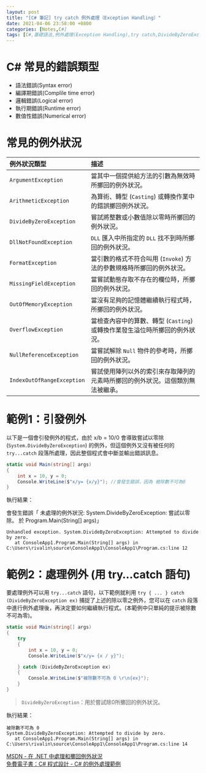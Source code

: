 ```yaml
---
layout: post
title: "[C# 筆記] try catch 例外處理（Exception Handling）"
date: 2021-04-06 23:58:00 +0800
categories: [Notes,C#]
tags: [C#,基礎語法,例外處理(Exception Handling),try catch,DivideByZeroException]
---
```



# C# 常見的錯誤類型

- 語法錯誤(Syntax error)
- 編譯期錯誤(Complile time error)
- 邏輯錯誤(Logical error)
- 執行期錯誤(Runtime error)
- 數值性錯誤(Numerical error)


# 常見的例外狀況

|例外狀況類型 	                  |描述                                                       |
|:--------------------------|:-----------------------------------------------------------|
|`ArgumentException`	    |當其中一個提供給方法的引數為無效時所擲回的例外狀況。|
|`ArithmeticException`	    |為算術、轉型 (`Casting`) 或轉換作業中的錯誤擲回例外狀況。|
|`DivideByZeroException`	|嘗試將整數或小數值除以零時所擲回的例外狀況。|
|`DllNotFoundException` 	|`DLL` 匯入中所指定的 `DLL` 找不到時所擲回的例外狀況。|
|`FormatException`	        |當引數的格式不符合叫用 (`Invoke`) 方法的參數規格時所擲回的例外狀況。|
|`MissingFieldException`	|當嘗試動態存取不存在的欄位時，所擲回的例外狀況。|
|`OutOfMemoryException`	    |當沒有足夠的記憶體繼續執行程式時，所擲回的例外狀況。|
|`OverflowException`	    |當檢查內容中的算數、轉型 (`Casting`) 或轉換作業發生溢位時所擲回的例外狀況。|
|`NullReferenceException`	|當嘗試解除 `Null` 物件的參考時，所擲回的例外狀況。|
|`IndexOutOfRangeException`	|嘗試使用陣列以外的索引來存取陣列的元素時所擲回的例外狀況。這個類別無法被繼承。|


# 範例1：引發例外

以下是一個會引發例外的程式，由於 x/b = 10/0 會導致嘗試以零除 (`System.DivideByZeroException`) 的例外，但這個例外又沒有被任何的 `try...catch` 段落所處理，因此整個程式會中斷並輸出錯誤訊息。

```c#
static void Main(string[] args)
{
    int x = 10, y = 0;
    Console.WriteLine($"x/y= {x/y}"); //會發生錯誤，因為 被除數不可為0 
}
```

執行結果：      

會發生錯誤「 未處理的例外狀況: System.DivideByZeroException: 嘗試以零除。
   於 Program.Main(String[] args)」

```
Unhandled exception. System.DivideByZeroException: Attempted to divide by zero.
   at ConsoleApp1.Program.Main(String[] args) in C:\Users\rivalin\source\ConsoleApp1\ConsoleApp1\Program.cs:line 12

```

# 範例2：處理例外 (用 try…catch 語句)

要處理例外可以用 `try...catch` 語句，以下範例就利用 `try { ... } catch (DivideByZeroException ex)` 捕捉了上述的除以零之例外，您可以在 `catch` 段落中進行例外處理後，再決定要如何繼續執行程式。(本範例中只單純的提示被除數不可為零)。

```c#
static void Main(string[] args)
{
    try
    {
        int x = 10, y = 0;
        Console.WriteLine($"x/y= {x / y}");

    } catch (DivideByZeroException ex)
    {
        Console.WriteLine($"被除數不可為 0 \r\n{ex}");
    }
}
```

> `DivideByZeroException`：用於嘗試除0所擲回的例外狀況。

執行結果：

```
被除數不可為 0
System.DivideByZeroException: Attempted to divide by zero.
   at ConsoleApp1.Program.Main(String[] args) in C:\Users\rivalin\source\ConsoleApp1\ConsoleApp1\Program.cs:line 14
```



[MSDN - 在 .NET 中處理和擲回例外狀況](https://learn.microsoft.com/zh-tw/dotnet/standard/exceptions/)        
[免費電子書：C# 程式設計 - C# 的例外處理範例](http://cs0.wikidot.com/exception1)      